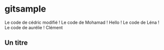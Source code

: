 # gitsample

Le code de cédric modifié !
Le code de Mohamad !
Hello !
Le code de Léna !
Le code de aurélie !
Clément 

## Un titre
